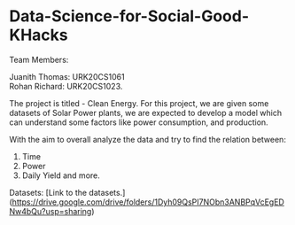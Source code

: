# Data-Science-for-Social-Good-KHacks

Team Members:

Juanith Thomas: URK20CS1061
<br>
Rohan Richard: URK20CS1023.

The project is titled - Clean Energy.
For this project, we are given some datasets of Solar Power plants,
we are expected to develop a model which can understand some factors
like power consumption, and production.

With the aim to overall analyze the data and try to find the relation between:
1. Time
2. Power
3. Daily Yield
and more.

Datasets: [Link to the datasets.] (https://drive.google.com/drive/folders/1Dyh09QsPI7NObn3ANBPqVcEgEDNw4bQu?usp=sharing)
